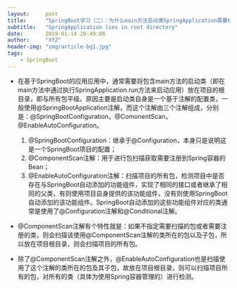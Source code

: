 ```yaml
---
layout:     post
title:      "SpringBoot学习（二）：为什么main方法启动类SpringApplication需要在项目根目录"
subtitle:   "SpringApplication lies in root directory"
date:       2019-01-14 20:49:00
author:     "XYZ"
header-img: "img/article-bg1.jpg"
tags:
    - SpringBoot
---
```

* 在基于SpringBoot的应用应用中，通常需要将包含main方法的启动类（即在main方法中通过执行SpringApplication.run方法来启动应用）放在项目的根目录，即与所有包平级。原因主要是启动类自身是一个基于注解的配置类，一般使用@SpringBootApplication注解，而这个注解由三个注解组成，分别是：@SpringBootConfiguration，@ComonentScan，@EnableAutoConfiguration。
   1. @SpringBootConfiguration：继承于@Configuration，本身只是说明这是一个SpringBoot项目的配置；
   2. @ComponentScan注解：用于进行包扫描获取需要注册到Spring容器的Bean；
   3. @EnableAutoConfiguration注解：扫描项目的所有包，检测项目中是否存在与SpringBoot自动添加的功能组件，实现了相同的接口或者继承了相同的父类，有则使用项目自身提供的该功能组件，没有则使用SpringBoot自动添加的该功能组件。SpringBoot自动添加的这些功能组件对应的类通常是使用了@Configuration注解和@Conditional注解。
 
* @ComponentScan注解有个特性就是：如果不指定需要扫描的包或者需要注册的类，则会扫描该使用@ComponentScan注解的类所在的包以及子包，所以放在项目根目录，则会扫描项目的所有包。

* 除了@ComponentScan注解之外，@EnableAutoConfiguration也是扫描使用了这个注解的类所在的包及其子包，故放在项目根目录，则可以扫描项目所有的包，对所有的类（具体为使用Spring容器管理的）进行检测。